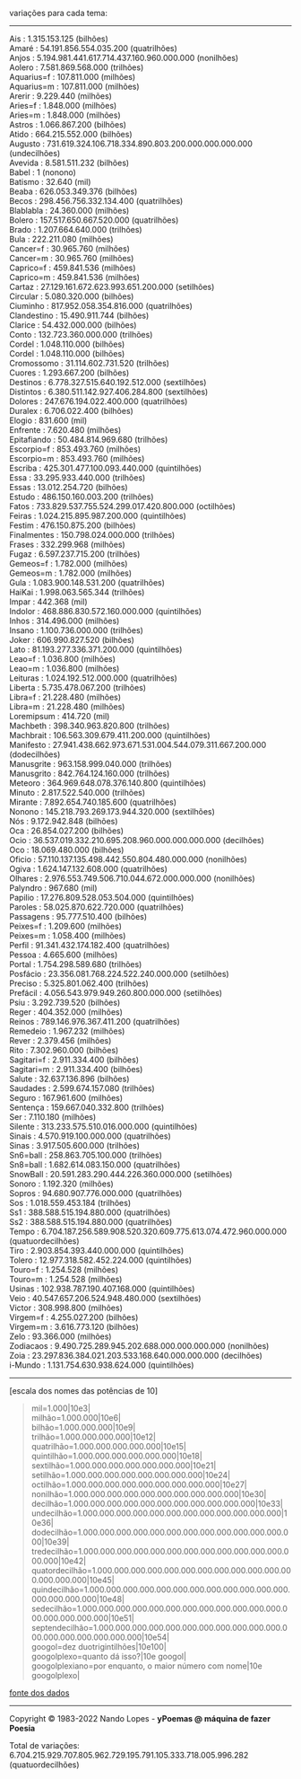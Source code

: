 variações para cada tema:  
___  
Ais : 1.315.153.125 (bilhões)  
Amaré : 54.191.856.554.035.200 (quatrilhões)  
Anjos : 5.194.981.441.617.714.437.160.960.000.000 (nonilhões)  
Aolero : 7.581.869.568.000 (trilhões)  
Aquarius=f : 107.811.000 (milhões)  
Aquarius=m : 107.811.000 (milhões)  
Arerir : 9.229.440 (milhões)  
Aries=f : 1.848.000 (milhões)  
Aries=m : 1.848.000 (milhões)  
Astros : 1.066.867.200 (bilhões)  
Atido : 664.215.552.000 (bilhões)  
Augusto : 731.619.324.106.718.334.890.803.200.000.000.000.000 (undecilhões)  
Avevida : 8.581.511.232 (bilhões)  
Babel : 1 (nonono)  
Batismo : 32.640 (mil)  
Beaba : 626.053.349.376 (bilhões)  
Becos : 298.456.756.332.134.400 (quatrilhões)  
Blablabla : 24.360.000 (milhões)  
Bolero : 157.517.650.667.520.000 (quatrilhões)  
Brado : 1.207.664.640.000 (trilhões)  
Bula : 222.211.080 (milhões)  
Cancer=f : 30.965.760 (milhões)  
Cancer=m : 30.965.760 (milhões)  
Caprico=f : 459.841.536 (milhões)  
Caprico=m : 459.841.536 (milhões)  
Cartaz : 27.129.161.672.623.993.651.200.000 (setilhões)  
Circular : 5.080.320.000 (bilhões)  
Ciuminho : 817.952.058.354.816.000 (quatrilhões)  
Clandestino : 15.490.911.744 (bilhões)  
Clarice : 54.432.000.000 (bilhões)  
Conto : 132.723.360.000.000 (trilhões)  
Cordel : 1.048.110.000 (bilhões)  
Cordel : 1.048.110.000 (bilhões)  
Cromossomo : 31.114.602.731.520 (trilhões)  
Cuores : 1.293.667.200 (bilhões)  
Destinos : 6.778.327.515.640.192.512.000 (sextilhões)  
Distintos : 6.380.511.142.927.406.284.800 (sextilhões)  
Dolores : 247.676.194.022.400.000 (quatrilhões)  
Duralex : 6.706.022.400 (bilhões)  
Elogio : 831.600 (mil)  
Enfrente : 7.620.480 (milhões)  
Epitafiando : 50.484.814.969.680 (trilhões)  
Escorpio=f : 853.493.760 (milhões)  
Escorpio=m : 853.493.760 (milhões)  
Escriba : 425.301.477.100.093.440.000 (quintilhões)  
Essa : 33.295.933.440.000 (trilhões)  
Essas : 13.012.254.720 (bilhões)  
Estudo : 486.150.160.003.200 (trilhões)  
Fatos : 733.829.537.755.524.299.017.420.800.000 (octilhões)  
Feiras : 1.024.215.895.987.200.000 (quintilhões)  
Festim : 476.150.875.200 (bilhões)  
Finalmentes : 150.798.024.000.000 (trilhões)  
Frases : 332.299.968 (milhões)  
Fugaz : 6.597.237.715.200 (trilhões)  
Gemeos=f : 1.782.000 (milhões)  
Gemeos=m : 1.782.000 (milhões)  
Gula : 1.083.900.148.531.200 (quatrilhões)  
HaiKai : 1.998.063.565.344 (trilhões)  
Impar : 442.368 (mil)  
Indolor : 468.886.830.572.160.000.000 (quintilhões)  
Inhos : 314.496.000 (milhões)  
Insano : 1.100.736.000.000 (trilhões)  
Joker : 606.990.827.520 (bilhões)  
Lato : 81.193.277.336.371.200.000 (quintilhões)  
Leao=f : 1.036.800 (milhões)  
Leao=m : 1.036.800 (milhões)  
Leituras : 1.024.192.512.000.000 (quatrilhões)  
Liberta : 5.735.478.067.200 (trilhões)  
Libra=f : 21.228.480 (milhões)  
Libra=m : 21.228.480 (milhões)  
Loremipsum : 414.720 (mil)  
Machbeth : 398.340.963.820.800 (trilhões)  
Machbrait : 106.563.309.679.411.200.000 (quintilhões)  
Manifesto : 27.941.438.662.973.671.531.004.544.079.311.667.200.000 (dodecilhões)  
Manusgrite : 963.158.999.040.000 (trilhões)  
Manusgrito : 842.764.124.160.000 (trilhões)  
Meteoro : 364.969.648.078.376.140.800 (quintilhões)  
Minuto : 2.817.522.540.000 (trilhões)  
Mirante : 7.892.654.740.185.600 (quatrilhões)  
Nonono : 145.218.793.269.173.944.320.000 (sextilhões)  
Nós : 9.172.942.848 (bilhões)  
Oca : 26.854.027.200 (bilhões)  
Ocio : 36.537.019.332.210.695.208.960.000.000.000.000 (decilhões)  
Oco : 18.069.480.000 (bilhões)  
Oficio : 57.110.137.135.498.442.550.804.480.000.000 (nonilhões)  
Ogiva : 1.624.147.132.608.000 (quatrilhões)  
Olhares : 2.976.553.749.506.710.044.672.000.000.000 (nonilhões)  
Palyndro : 967.680 (mil)  
Papilio : 17.276.809.528.053.504.000 (quintilhões)  
Paroles : 58.025.870.622.720.000 (quatrilhões)  
Passagens : 95.777.510.400 (bilhões)  
Peixes=f : 1.209.600 (milhões)  
Peixes=m : 1.058.400 (milhões)  
Perfil : 91.341.432.174.182.400 (quatrilhões)  
Pessoa : 4.665.600 (milhões)  
Portal : 1.754.298.589.680 (trilhões)  
Posfácio : 23.356.081.768.224.522.240.000.000 (setilhões)  
Preciso : 5.325.801.062.400 (trilhões)  
Prefácil : 4.056.543.979.949.260.800.000.000 (setilhões)  
Psiu : 3.292.739.520 (bilhões)  
Reger : 404.352.000 (milhões)  
Reinos : 789.146.976.367.411.200 (quatrilhões)  
Remedeio : 1.967.232 (milhões)  
Rever : 2.379.456 (milhões)  
Rito : 7.302.960.000 (bilhões)  
Sagitari=f : 2.911.334.400 (bilhões)  
Sagitari=m : 2.911.334.400 (bilhões)  
Salute : 32.637.136.896 (bilhões)  
Saudades : 2.599.674.157.080 (trilhões)  
Seguro : 167.961.600 (milhões)  
Sentença : 159.667.040.332.800 (trilhões)  
Ser : 7.110.180 (milhões)  
Silente : 313.233.575.510.016.000.000 (quintilhões)  
Sinais : 4.570.919.100.000.000 (quatrilhões)  
Sinas : 3.917.505.600.000 (trilhões)  
Sn6=ball : 258.863.705.100.000 (trilhões)  
Sn8=ball : 1.682.614.083.150.000 (quatrilhões)  
SnowBall : 20.591.283.290.444.226.360.000.000 (setilhões)  
Sonoro : 1.192.320 (milhões)  
Sopros : 94.680.907.776.000.000 (quatrilhões)  
Sos : 1.018.559.453.184 (trilhões)  
Ss1 : 388.588.515.194.880.000 (quatrilhões)  
Ss2 : 388.588.515.194.880.000 (quatrilhões)  
Tempo : 6.704.187.256.589.908.520.320.609.775.613.074.472.960.000.000 (quatuordecilhões)  
Tiro : 2.903.854.393.440.000.000 (quintilhões)  
Tolero : 12.977.318.582.452.224.000 (quintilhões)  
Touro=f : 1.254.528 (milhões)  
Touro=m : 1.254.528 (milhões)  
Usinas : 102.938.787.190.407.168.000 (quintilhões)  
Veio : 40.547.657.206.524.948.480.000 (sextilhões)  
Victor : 308.998.800 (milhões)  
Virgem=f : 4.255.027.200 (bilhões)  
Virgem=m : 3.616.773.120 (bilhões)  
Zelo : 93.366.000 (milhões)  
Zodiacaos : 9.490.725.289.945.202.688.000.000.000.000 (nonilhões)  
Zoia : 23.297.836.384.021.203.533.168.640.000.000.000 (decilhões)  
i-Mundo : 1.131.754.630.938.624.000 (quintilhões)  
___
[escala dos nomes das potências de 10]  
  
> mil=1.000|10e3|  
> milhão=1.000.000|10e6|  
> bilhão=1.000.000.000|10e9|  
> trilhão=1.000.000.000.000|10e12|  
> quatrilhão=1.000.000.000.000.000|10e15|  
> quintilhão=1.000.000.000.000.000.000|10e18|  
> sextilhão=1.000.000.000.000.000.000.000|10e21|  
> setilhão=1.000.000.000.000.000.000.000.000|10e24|  
> octilhão=1.000.000.000.000.000.000.000.000.000|10e27|  
> nonilhão=1.000.000.000.000.000.000.000.000.000.000|10e30|  
> decilhão=1.000.000.000.000.000.000.000.000.000.000.000|10e33|  
> undecilhão=1.000.000.000.000.000.000.000.000.000.000.000.000|10e36|  
> dodecilhão=1.000.000.000.000.000.000.000.000.000.000.000.000.000|10e39|  
> tredecilhão=1.000.000.000.000.000.000.000.000.000.000.000.000.000.000|10e42|  
> quatordecilhão=1.000.000.000.000.000.000.000.000.000.000.000.000.000.000.000|10e45|  
> quindecilhão=1.000.000.000.000.000.000.000.000.000.000.000.000.000.000.000.000|10e48|  
> sedecilhão=1.000.000.000.000.000.000.000.000.000.000.000.000.000.000.000.000.000|10e51|  
> septendecilhão=1.000.000.000.000.000.000.000.000.000.000.000.000.000.000.000.000.000.000|10e54|  
> googol=dez duotrigintilhões|10e100|  
> googolplexo=quanto dá isso?|10e googol|  
> googolplexiano=por enquanto, o maior número com nome|10e googolplexo|  
  
[fonte dos dados](http://www.fisica-interessante.com/matematica-divertida-ordens-classes-multiplos.html)  
___
Copyright © 1983-2022 Nando Lopes - **yPoemas @ máquina de fazer Poesia**  

Total de variações: 6.704.215.929.707.805.962.729.195.791.105.333.718.005.996.282 (quatuordecilhões)

